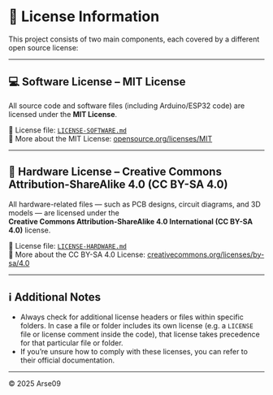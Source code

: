 # 📄 License Information

This project consists of two main components, each covered by a different open source license:

---

## 💻 Software License – MIT License

All source code and software files (including Arduino/ESP32 code) are licensed under the **MIT License**.

📄 License file: [`LICENSE-SOFTWARE.md`](./LICENSE-SOFTWARE.md)  
🔗 More about the MIT License: [opensource.org/licenses/MIT](https://opensource.org/licenses/MIT)

---

## 🔧 Hardware License – Creative Commons Attribution-ShareAlike 4.0 (CC BY-SA 4.0)

All hardware-related files — such as PCB designs, circuit diagrams, and 3D models — are licensed under the  
**Creative Commons Attribution-ShareAlike 4.0 International (CC BY-SA 4.0)** license.

📄 License file: [`LICENSE-HARDWARE.md`](./LICENSE-HARDWARE.md)  
🔗 More about the CC BY-SA 4.0 License: [creativecommons.org/licenses/by-sa/4.0](https://creativecommons.org/licenses/by-sa/4.0)

---

## ℹ️ Additional Notes

- Always check for additional license headers or files within specific folders. In case a file or folder includes its own license (e.g. a `LICENSE` file or license comment inside the code), that license takes precedence for that particular file or folder.
- If you’re unsure how to comply with these licenses, you can refer to their official documentation.

---

© 2025 Arse09
